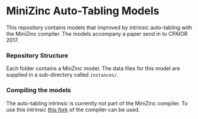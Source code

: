 # MiniZinc Auto-Tabling Models

This repository contains models that improved by intrinsic auto-tabling with the
MiniZinc compiler. The models accompany a paper send in to CPAIOR 2017.

### Repository Structure

Each folder contains a MinZinc model. The data files for this model are supplied
in a sub-directory called `instances/`.

### Compiling the models

The auto-tabling intrinsic is currently not part of the MiniZinc compiler. To
use this intrinsic [this fork](https://github.com/jjdekker/libminizinc) of the
compiler can be used.
